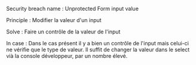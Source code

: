 Security breach name 	: Unprotected Form input value

Principle 				: Modifier la valeur d'un input

Solve 					: Faire un contrôle de la valeur de l'input

In case 				: Dans le cas présent il y a bien un contrôle de l'input mais celui-ci ne vérifie que le type de valeur.
							Il suffit de changer la valeur dans le select vià la console développeur, par un nombre élevé.